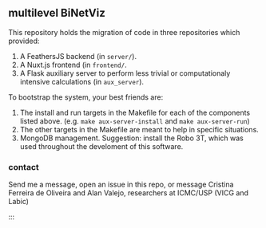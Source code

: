 ## multilevel BiNetViz
This repository holds the migration of code in three repositories which provided:
1. A FeathersJS backend (in `server/`).
2. A Nuxt.js frontend (in `frontend/`.
3. A Flask auxiliary server to perform less trivial or computationaly intensive calculations (in `aux_server`).


To bootstrap the system, your best friends are:
1. The install and run targets in the Makefile for each of the components listed above.  (e.g. `make aux-server-install` and `make aux-server-run`)
2. The other targets in the Makefile are meant to help in specific situations.
3. MongoDB management. Suggestion: install the Robo 3T, which was used throughout the develoment of this software.


### contact

Send me a message, open an issue in this repo,
or message Cristina Ferreira de Oliveira and Alan Valejo,
researchers at ICMC/USP (VICG and Labic)

:::
